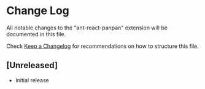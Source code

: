# Change Log

All notable changes to the "ant-react-panpan" extension will be documented in this file.

Check [Keep a Changelog](http://keepachangelog.com/) for recommendations on how to structure this file.

## [Unreleased]

- Initial release